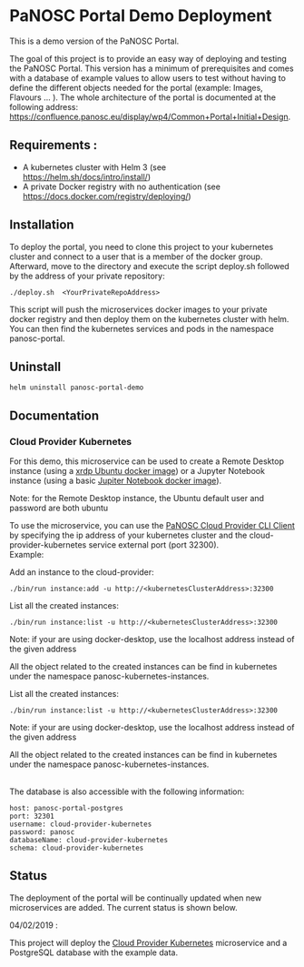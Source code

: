 PaNOSC Portal Demo Deployment
=============================

This is a demo version of the PaNOSC Portal.

The goal of this project is to provide an easy way of deploying and testing the PaNOSC Portal. This version has a minimum of prerequisites and comes with a database of 
example values to allow users to test without having to define the different objects needed for the portal (example: Images, Flavours ... ).
The whole architecture of the portal is documented at the following address: https://confluence.panosc.eu/display/wp4/Common+Portal+Initial+Design.

## Requirements :
- A kubernetes cluster with Helm 3 (see https://helm.sh/docs/intro/install/)
- A private Docker registry with no authentication (see https://docs.docker.com/registry/deploying/)


## Installation
To deploy the portal, you need to clone this project to your kubernetes cluster and connect to a user that is a member of the docker group.<br/>
Afterward, move to the directory and execute the script deploy.sh followed by the address of your private repository:
```
./deploy.sh  <YourPrivateRepoAddress>
```
This script will push the microservices docker images to your private docker registry and then deploy them on the kubernetes cluster with helm.
You can then find the kubernetes services and pods in the namespace panosc-portal.

## Uninstall  
```
helm uninstall panosc-portal-demo
```

## Documentation

### Cloud Provider Kubernetes

For this demo, this microservice can be used to create a Remote Desktop instance (using a [xrdp Ubuntu docker image](https://hub.docker.com/r/danielguerra/ubuntu-xrdp-base)) or a Jupyter Notebook instance (using a basic [Jupiter Notebook docker image](https://hub.docker.com/r/jupyter/base-notebook)).


Note: for the Remote Desktop instance, the Ubuntu default user and password are both ubuntu

To use the microservice, you can use the [PaNOSC Cloud Provider CLI Client](https://github.com/panosc-portal/cloud-provider-client-cli) by specifying the ip address of your kubernetes cluster and the cloud-provider-kubernetes service external port (port 32300).
<br/>Example:

Add an instance to the cloud-provider:
```
./bin/run instance:add -u http://<kubernetesClusterAddress>:32300
```

List all the created instances:
```
./bin/run instance:list -u http://<kubernetesClusterAddress>:32300
```
Note: if your are using docker-desktop, use the localhost address instead of the given address

All the object related to the created instances can be find in kubernetes under the namespace panosc-kubernetes-instances.

List all the created instances:
```
./bin/run instance:list -u http://<kubernetesClusterAddress>:32300
```
Note: if your are using docker-desktop, use the localhost address instead of the given address

All the object related to the created instances can be find in kubernetes under the namespace panosc-kubernetes-instances.

<br/>
The database is also accessible with the following information:

```
host: panosc-portal-postgres  
port: 32301
username: cloud-provider-kubernetes  
password: panosc
databaseName: cloud-provider-kubernetes  
schema: cloud-provider-kubernetes
```


## Status

The deployment of the portal will be continually updated when new microservices are added. The current status is shown below.

04/02/2019 :

This project will deploy the  [Cloud Provider Kubernetes](https://github.com/panosc-portal/cloud-provider-kubernetes) microservice and a PostgreSQL database with the example data. 

